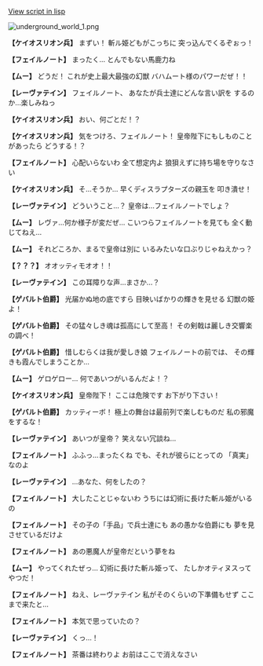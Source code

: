 [View script in lisp](../scripts/101002060.txt)

![underground_world_1.png](../images/backgrounds/underground_world_1.png)

**【ケイオスリオン兵】**
まずい！
斬ル姫どもがこっちに
突っ込んでくるぞぉっ！

**【フェイルノート】**
まったく…
とんでもない馬鹿力ね

**【ムー】**
どうだ！
これが史上最大最強の幻獣
バハムート様のパワーだぜ！！

**【レーヴァテイン】**
フェイルノート、
あなたが兵士達にどんな言い訳を
するのか…楽しみねっ

**【ケイオスリオン兵】**
おい、何ごとだ！？

**【ケイオスリオン兵】**
気をつけろ、フェイルノート！
皇帝陛下にもしものことがあったら
どうする！？

**【フェイルノート】**
心配いらないわ
全て想定内よ
狼狽えずに持ち場を守りなさい

**【ケイオスリオン兵】**
そ…そうか…
早くディスラプターズの親玉を
叩き潰せ！

**【レーヴァテイン】**
どういうこと…？
皇帝は…フェイルノートでしょ？

**【ムー】**
レヴァ…何か様子が変だぜ…
こいつらフェイルノートを見ても
全く動じてねえ…

**【ムー】**
それどころか、まるで皇帝は別に
いるみたいな口ぶりじゃねえかっ？

**【？？？】**
オオッティモオオ！！

**【レーヴァテイン】**
この耳障りな声…まさか…？

**【ゲバルト伯爵】**
光届かぬ地の底ですら
目映いばかりの輝きを見せる
幻獣の姫よ！

**【ゲバルト伯爵】**
その猛々しき魂は孤高にして至高！
その剣戟は麗しき交響楽の調べ！

**【ゲバルト伯爵】**
惜しむらくは我が愛しき娘
フェイルノートの前では、
その輝きも霞んでしまうことか…

**【ムー】**
ゲロゲロー…
何であいつがいるんだよ！？

**【ケイオスリオン兵】**
皇帝陛下！
ここは危険です
お下がり下さい！

**【ゲバルト伯爵】**
カッティーボ！
極上の舞台は最前列で楽しむものだ
私の邪魔をするな！

**【レーヴァテイン】**
あいつが皇帝？
笑えない冗談ね…

**【フェイルノート】**
ふふっ…まったくね
でも、それが彼らにとっての
「真実」なのよ

**【レーヴァテイン】**
…あなた、何をしたの？

**【フェイルノート】**
大したことじゃないわ
うちには幻術に長けた斬ル姫がいるの

**【フェイルノート】**
その子の「手品」で兵士達にも
あの愚かな伯爵にも
夢を見させているだけよ

**【フェイルノート】**
あの悪魔人が皇帝だという夢をね

**【ムー】**
やってくれたぜっ…
幻術に長けた斬ル姫って、
たしかオティヌスってやつだ！

**【フェイルノート】**
ねえ、レーヴァテイン
私がそのくらいの下準備もせず
ここまで来たと…

**【フェイルノート】**
本気で思っていたの？

**【レーヴァテイン】**
くっ…！

**【フェイルノート】**
茶番は終わりよ
お前はここで消えなさい